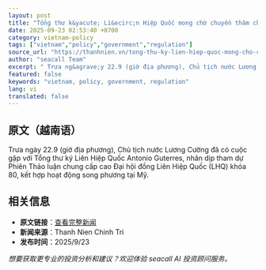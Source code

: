 ```yaml
---
layout: post
title: "Tổng thư k&yacute; Li&ecirc;n Hiệp Quốc mong chờ chuyến thăm ch&iacute;nh thức Việt Nam v&agrave;o th&aacute;ng 10"
date: 2025-09-23 02:53:40 +0700
category: vietnam-policy
tags: ["vietnam","policy","government","regulation"]
source_url: "https://thanhnien.vn/tong-thu-ky-lien-hiep-quoc-mong-cho-chuyen-tham-chinh-thuc-viet-nam-vao-thang-10-185250923083109028.htm"
author: "seacall Team"
excerpt: " Trưa ng&agrave;y 22.9 (giờ địa phương), Chủ tịch nước Lương Cường đ&atilde; c&oacute; cuộc gặp với Tổng thư k&yacute; Li&ecirc;n Hiệp Quốc Antonio Guterres, nh&acirc;n dịp tham dự Phi&ecirc;n Thảo lu..."
featured: false
keywords: "vietnam, policy, government, regulation"
lang: vi
translated: false
---
```


## 原文（越南语）

 Trưa ng&agrave;y 22.9 (giờ địa phương), Chủ tịch nước Lương Cường đ&atilde; c&oacute; cuộc gặp với Tổng thư k&yacute; Li&ecirc;n Hiệp Quốc Antonio Guterres, nh&acirc;n dịp tham dự Phi&ecirc;n Thảo luận chung cấp cao Đại hội đồng Li&ecirc;n Hiệp Quốc (LHQ) kh&oacute;a 80, kết hợp hoạt động song phương tại Mỹ.

## 相关信息

- **原文链接**：[查看完整新闻](https://thanhnien.vn/tong-thu-ky-lien-hiep-quoc-mong-cho-chuyen-tham-chinh-thuc-viet-nam-vao-thang-10-185250923083109028.htm)
- **新闻来源**：Thanh Nien Chinh Tri
- **发布时间**：2025/9/23

*想要获取更专业的投资分析和建议？欢迎体验 seacall AI 投资顾问服务。*